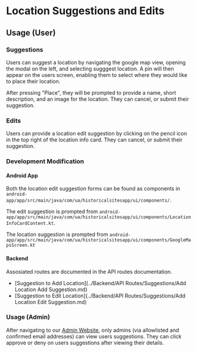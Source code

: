 # Location Suggestions and Edits

## Usage (User)

### Suggestions

Users can suggest a location by navigating the google map view, opening the
modal on the left, and selecting sugggest location. A pin will then appear on
the users screen, enabling them to select where they would like to place their
location.

After pressing "Place", they will be prompted to provide a name, short
description, and an image for the location. They can cancel, or submit their
suggestion.

### Edits

Users can provide a location edit suggestion by clicking on the pencil icon in
the top right of the location info card. They can cancel, or submit their
suggestion.

### Development Modification

#### Android App

Both the location edit suggestion forms can be found as components in
`android-app/app/src/main/java/com/ua/historicalsitesapp/ui/components/`.

The edit suggestion is prompted from
`android-app/app/src/main/java/com/ua/historicalsitesapp/ui/components/LocationInfoCardContent.kt`.

The location suggestion is prompted from
`android-app/app/src/main/java/com/ua/historicalsitesapp/ui/components/GoogleMapsScreen.kt`

#### Backend

Assosiated routes are documented in the API routes documentation.

-   [Suggestion to Add Location](../Backend/API Routes/Suggestions/Add Location
    Add Suggestion.md)
-   [Suggestion to Edit Location](../Backend/API Routes/Suggestions/Add Location
    Edit Suggestion.md)

### Usage (Admin)

After navigating to our [Admin Website](https://app.uahistoricalsites.com/),
only admins (via allowlisted and confirmed email addresses) can view users
suggestions. They can click approve or deny on users suggestions after viewing
their details.
